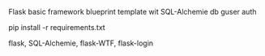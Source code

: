Flask basic framework blueprint template wit SQL-Alchemie db
guser auth

pip install -r requirements.txt

flask,
SQL-Alchemie,
flask-WTF,
flask-login
